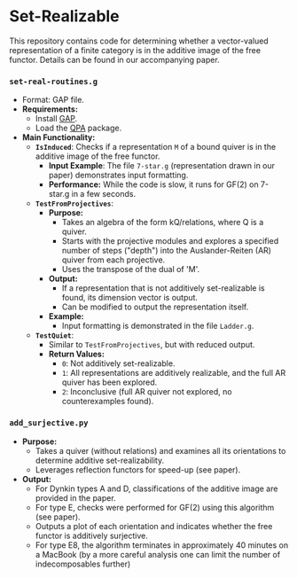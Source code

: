 # Set-Realizable
This repository contains code for determining whether a vector-valued representation of a finite category is in the additive image of the free functor. Details can be found in our accompanying paper.

### `set-real-routines.g`
- Format: GAP file.
- **Requirements:**
  - Install [GAP](https://www.gap-system.org/).
  - Load the [QPA](https://github.com/homalg-project/QPA) package.
- **Main Functionality:**
  - **`IsInduced`**: Checks if a representation `M` of a bound quiver is in the additive image of the free functor. 
    - **Input Example**: The file `7-star.g` (representation drawn in our paper) demonstrates input formatting.
    - **Performance:** While the code is slow, it runs for GF(2) on 7-star.g in a few seconds.
  - **`TestFromProjectives`**:
    - **Purpose:**
      - Takes an algebra of the form  kQ/relations, where Q is a quiver.
      - Starts with the projective modules and explores a specified number of steps ("depth") into the Auslander-Reiten (AR) quiver from each projective.
      - Uses the transpose of the dual of 'M'.
    - **Output:**
      - If a representation that is not additively set-realizable is found, its dimension vector is output.
      - Can be modified to output the representation itself.
    - **Example:**
      - Input formatting is demonstrated in the file `Ladder.g`.
  - **`TestQuiet`**:
    - Similar to `TestFromProjectives`, but with reduced output.
    - **Return Values:**
      - `0`: Not additively set-realizable.
      - `1`: All representations are additively realizable, and the full AR quiver has been explored.
      - `2`: Inconclusive (full AR quiver not explored, no counterexamples found).

### `add_surjective.py`
- **Purpose:**
  - Takes a quiver (without relations) and examines all its orientations to determine additive set-realizability.
  - Leverages reflection functors for speed-up (see paper).
- **Output:**
  - For Dynkin types A and D, classifications of the additive image are provided in the paper.
  - For type E, checks were performed for GF(2) using this algorithm (see paper).
  - Outputs a plot of each orientation and indicates whether the free functor is additively surjective.
  - For type E8, the algorithm terminates in approximately 40 minutes on a MacBook (by a more careful analysis one can limit the number of indecomposables further)




